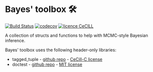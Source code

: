 # Bayes' toolbox  	&#128736;

[![Build Status](https://travis-ci.org/vlanore/bayes_toolbox.svg?branch=master)](https://travis-ci.org/vlanore/bayes_toolbox) [![codecov](https://codecov.io/gh/vlanore/bayes_toolbox/branch/master/graph/badge.svg)](https://codecov.io/gh/vlanore/bayes_toolbox) [![licence CeCILL](https://img.shields.io/badge/license-CeCILL--C-blue.svg)](http://www.cecill.info/licences.en.html)

A collection of structs and functions to help with MCMC-style Bayesian inference.

Bayes' toolbox uses the following header-only libraries:
* tagged_tuple - [github repo](https://github.com/vlanore/tagged_tuple) - [CeCill-C license](LICENSE.txt)
* doctest - [github repo](https://github.com/onqtam/doctest) - [MIT license](utils/LICENSE.txt)
